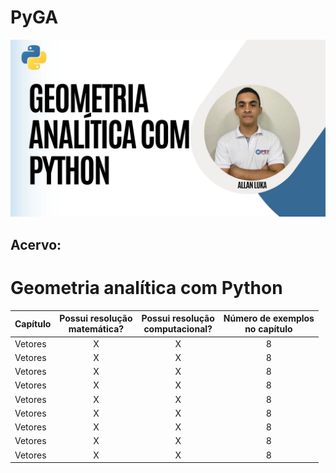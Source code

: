 # PyGA

![PyGA](https://github.com/Allan-Luka/PyGA/blob/main/.github/2.jpg?raw=true)

## Acervo:
# Geometria analítica com Python
| Capítulo | Possui resolução<br> matemática?| Possui resolução <br> computacional? |Número de exemplos <br> no capítulo |
|---------------------|:---------:|:-----------:|:-----------------:|
|Vetores | X | X | 8 |
|Vetores | X | X | 8 |
|Vetores | X | X | 8 |
|Vetores | X | X | 8 |
|Vetores | X | X | 8 |
|Vetores | X | X | 8 |
|Vetores | X | X | 8 |
|Vetores | X | X | 8 |
|Vetores | X | X | 8 |

